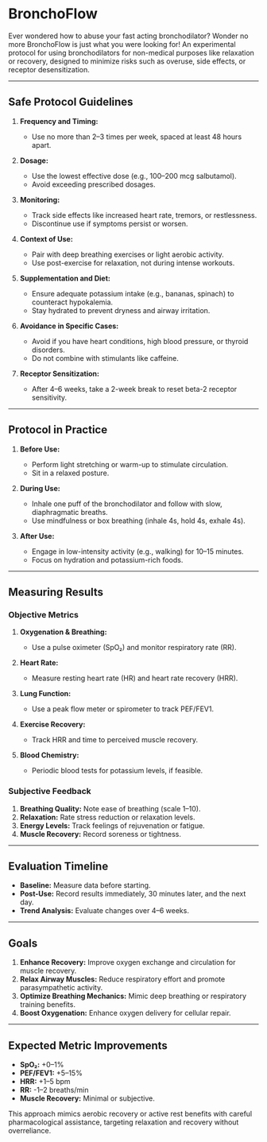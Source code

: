 # BronchoFlow

Ever wondered how to abuse your fast acting bronchodilator? Wonder no more BronchoFlow is just what you were looking for! An experimental protocol for using bronchodilators for non-medical purposes like relaxation or recovery, designed to minimize risks such as overuse, side effects, or receptor desensitization.

---

## Safe Protocol Guidelines

1. **Frequency and Timing:**
   - Use no more than 2–3 times per week, spaced at least 48 hours apart.

2. **Dosage:**
   - Use the lowest effective dose (e.g., 100–200 mcg salbutamol).
   - Avoid exceeding prescribed dosages.

3. **Monitoring:**
   - Track side effects like increased heart rate, tremors, or restlessness.
   - Discontinue use if symptoms persist or worsen.

4. **Context of Use:**
   - Pair with deep breathing exercises or light aerobic activity.
   - Use post-exercise for relaxation, not during intense workouts.

5. **Supplementation and Diet:**
   - Ensure adequate potassium intake (e.g., bananas, spinach) to counteract hypokalemia.
   - Stay hydrated to prevent dryness and airway irritation.

6. **Avoidance in Specific Cases:**
   - Avoid if you have heart conditions, high blood pressure, or thyroid disorders.
   - Do not combine with stimulants like caffeine.

7. **Receptor Sensitization:**
   - After 4–6 weeks, take a 2-week break to reset beta-2 receptor sensitivity.

---

## Protocol in Practice

1. **Before Use:**
   - Perform light stretching or warm-up to stimulate circulation.
   - Sit in a relaxed posture.

2. **During Use:**
   - Inhale one puff of the bronchodilator and follow with slow, diaphragmatic breaths.
   - Use mindfulness or box breathing (inhale 4s, hold 4s, exhale 4s).

3. **After Use:**
   - Engage in low-intensity activity (e.g., walking) for 10–15 minutes.
   - Focus on hydration and potassium-rich foods.

---

## Measuring Results

### Objective Metrics
1. **Oxygenation & Breathing:**
   - Use a pulse oximeter (SpO₂) and monitor respiratory rate (RR).

2. **Heart Rate:**
   - Measure resting heart rate (HR) and heart rate recovery (HRR).

3. **Lung Function:**
   - Use a peak flow meter or spirometer to track PEF/FEV1.

4. **Exercise Recovery:**
   - Track HRR and time to perceived muscle recovery.

5. **Blood Chemistry:**
   - Periodic blood tests for potassium levels, if feasible.

### Subjective Feedback
1. **Breathing Quality:** Note ease of breathing (scale 1–10).
2. **Relaxation:** Rate stress reduction or relaxation levels.
3. **Energy Levels:** Track feelings of rejuvenation or fatigue.
4. **Muscle Recovery:** Record soreness or tightness.

---

## Evaluation Timeline
- **Baseline:** Measure data before starting.
- **Post-Use:** Record results immediately, 30 minutes later, and the next day.
- **Trend Analysis:** Evaluate changes over 4–6 weeks.

---

## Goals

1. **Enhance Recovery:** Improve oxygen exchange and circulation for muscle recovery.
2. **Relax Airway Muscles:** Reduce respiratory effort and promote parasympathetic activity.
3. **Optimize Breathing Mechanics:** Mimic deep breathing or respiratory training benefits.
4. **Boost Oxygenation:** Enhance oxygen delivery for cellular repair.

---

## Expected Metric Improvements
- **SpO₂:** +0–1%
- **PEF/FEV1:** +5–15%
- **HRR:** +1–5 bpm
- **RR:** -1–2 breaths/min
- **Muscle Recovery:** Minimal or subjective.

This approach mimics aerobic recovery or active rest benefits with careful pharmacological assistance, targeting relaxation and recovery without overreliance.
